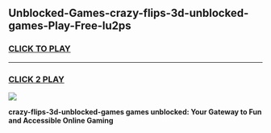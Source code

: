 
## Unblocked-Games-crazy-flips-3d-unblocked-games-Play-Free-lu2ps
<h3>
<a href="https://premium76.site?title=crazy-flips-3d-unblocked-games&ref=09A">CLICK TO PLAY</a></h3>
<hr>

<h3>
<a href="https://premium76.site?title=crazy-flips-3d-unblocked-games&ref=09A">CLICK 2 PLAY</a>
  
</h3>

<a href="https://premium76.site?title=crazy-flips-3d-unblocked-games&ref=09A"><img src="https://clearcache.store/games.png"></a>


**crazy-flips-3d-unblocked-games games unblocked: Your Gateway to Fun and Accessible Online Gaming**

